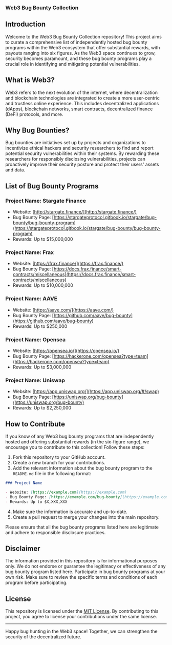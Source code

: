 ### Web3 Bug Bounty Collection

## Introduction

Welcome to the Web3 Bug Bounty Collection repository! This project aims to curate a comprehensive list of independently hosted bug bounty programs within the Web3 ecosystem that offer substantial rewards, with payouts ranging into six figures. As the Web3 space continues to grow, security becomes paramount, and these bug bounty programs play a crucial role in identifying and mitigating potential vulnerabilities.

## What is Web3?

Web3 refers to the next evolution of the internet, where decentralization and blockchain technologies are integrated to create a more user-centric and trustless online experience. This includes decentralized applications (dApps), blockchain networks, smart contracts, decentralized finance (DeFi) protocols, and more.

## Why Bug Bounties?

Bug bounties are initiatives set up by projects and organizations to incentivize ethical hackers and security researchers to find and report potential security vulnerabilities within their systems. By rewarding these researchers for responsibly disclosing vulnerabilities, projects can proactively improve their security posture and protect their users' assets and data.

## List of Bug Bounty Programs

### Project Name: Stargate Finance

- Website: [http://stargate.finance/](http://stargate.finance/)
- Bug Bounty Page: [https://stargateprotocol.gitbook.io/stargate/bug-bounty/bug-bounty-program](https://stargateprotocol.gitbook.io/stargate/bug-bounty/bug-bounty-program)
- Rewards: Up to $15,000,000

### Project Name: Frax

- Website: [https://frax.finance/](https://frax.finance/)
- Bug Bounty Page: [https://docs.frax.finance/smart-contracts/miscellaneous](https://docs.frax.finance/smart-contracts/miscellaneous)
- Rewards: Up to $10,000,000

### Project Name: AAVE

- Website: [https://aave.com/](https://aave.com/)
- Bug Bounty Page: [https://github.com/aave/bug-bounty](https://github.com/aave/bug-bounty)
- Rewards: Up to $250,000

### Project Name: Opensea

- Website: [https://opensea.io/](https://opensea.io/)
- Bug Bounty Page: [https://hackerone.com/opensea?type=team](https://hackerone.com/opensea?type=team)
- Rewards: Up to $3,000,000

### Project Name: Uniswap

- Website: [https://app.uniswap.org/](https://app.uniswap.org/#/swap)
- Bug Bounty Page: [https://uniswap.org/bug-bounty](https://uniswap.org/bug-bounty)
- Rewards: Up to $2,250,000

## How to Contribute

If you know of any Web3 bug bounty programs that are independently hosted and offering substantial rewards (in the six-figure range), we encourage you to contribute to this collection! Follow these steps:

1. Fork this repository to your GitHub account.
2. Create a new branch for your contributions.
3. Add the relevant information about the bug bounty program to the `README.md` file in the following format:

```markdown
### Project Name

- Website: [https://example.com](https://example.com)
- Bug Bounty Page: [https://example.com/bug-bounty](https://example.com/bug-bounty)
- Rewards: Up to $X,XXX,XXX
```

4. Make sure the information is accurate and up-to-date.
5. Create a pull request to merge your changes into the main repository.

Please ensure that all the bug bounty programs listed here are legitimate and adhere to responsible disclosure practices.

## Disclaimer

The information provided in this repository is for informational purposes only. We do not endorse or guarantee the legitimacy or effectiveness of any bug bounty program listed here. Participate in bug bounty programs at your own risk. Make sure to review the specific terms and conditions of each program before participating.

## License

This repository is licensed under the [MIT License](LICENSE). By contributing to this project, you agree to license your contributions under the same license.

---

Happy bug hunting in the Web3 space! Together, we can strengthen the security of the decentralized future.
